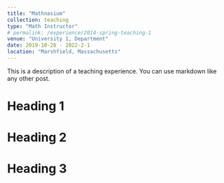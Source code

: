 ```yaml
---
title: "Mathnasium"
collection: teaching
type: "Math Instructor"
# permalink: /experience/2014-spring-teaching-1
venue: "University 1, Department"
date: 2019-10-28 - 2022-2-1 
location: "Marshfield, Massachusetts"
---
```


This is a description of a teaching experience. You can use markdown like any other post.

Heading 1
======

Heading 2
======

Heading 3
======